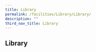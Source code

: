```yaml
---
title: Library
permalink: /facilities/Library/Library/
description: ""
third_nav_title: Library
---
```

## Library 


